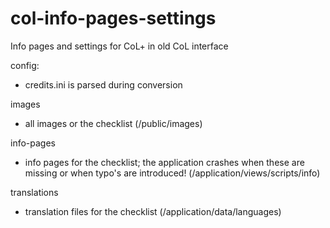 # col-info-pages-settings
Info pages and settings for CoL+ in old CoL interface

config:
- credits.ini is parsed during conversion

images
- all images or the checklist (/public/images)

info-pages
- info pages for the checklist; the application crashes when these are missing or when typo's are introduced!
(/application/views/scripts/info)

translations
- translation files for the checklist (/application/data/languages)


